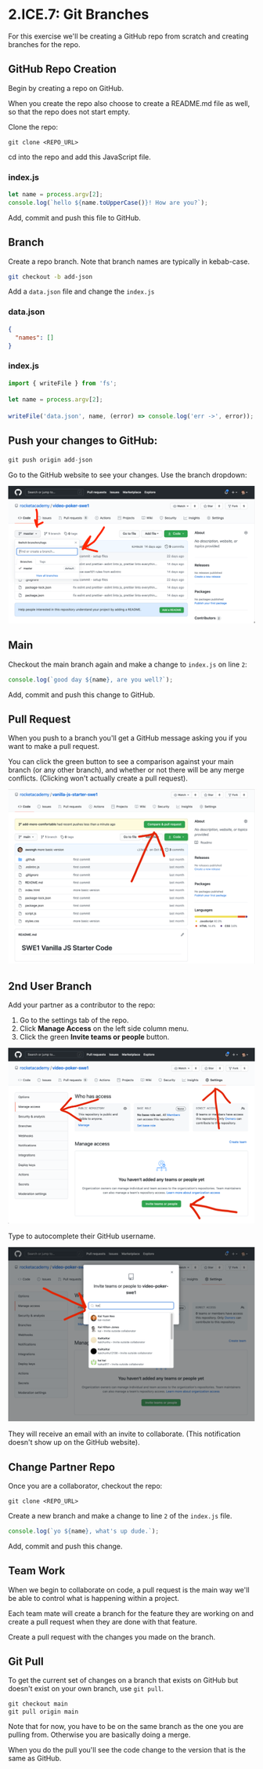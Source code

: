 # 2.ICE.7: Git Branches

For this exercise we'll be creating a GitHub repo from scratch and creating branches for the repo.

## GitHub Repo Creation

Begin by creating a repo on GitHub.

When you create the repo also choose to create a README.md file as well, so that the repo does not start empty.

Clone the repo:

```text
git clone <REPO_URL>
```

cd into the repo and add this JavaScript file.

### index.js

```javascript
let name = process.argv[2];
console.log(`hello ${name.toUpperCase()}! How are you?`);
```

Add, commit and push this file to GitHub.

## Branch

Create a repo branch. Note that branch names are typically in kebab-case.

```bash
git checkout -b add-json
```

Add a `data.json` file and change the `index.js`

### data.json

```json
{
  "names": []
}
```

### index.js

```javascript
import { writeFile } from 'fs';

let name = process.argv[2];

writeFile('data.json', name, (error) => console.log('err ->', error));
```

## Push your changes to GitHub:

```javascript
git push origin add-json
```

Go to the GitHub website to see your changes. Use the branch dropdown:

![](../../.gitbook/assets/screen-shot-2020-11-10-at-9.09.52-pm.png)

## Main

Checkout the main branch again and make a change to `index.js` on line `2`:

```javascript
console.log(`good day ${name}, are you well?`);
```

Add, commit and push this change to GitHub.

## Pull Request

When you push to a branch you'll get a GitHub message asking you if you want to make a pull request.

You can click the green button to see a comparison against your main branch \(or any other branch\), and whether or not there will be any merge conflicts. \(Clicking won't actually create a pull request\).

![](../../.gitbook/assets/screen-shot-2020-11-10-at-9.27.42-pm.png)

## 2nd User Branch

Add your partner as a contributor to the repo:

1. Go to the settings tab of the repo.
2. Click **Manage Access** on the left side column menu.
3. Click the green **Invite teams or people** button.

![](../../.gitbook/assets/screen-shot-2020-11-10-at-9.13.35-pm.png)

Type to autocomplete their GitHub username.

![](../../.gitbook/assets/screen-shot-2020-11-10-at-9.13.46-pm.png)

They will receive an email with an invite to collaborate. \(This notification doesn't show up on the GitHub website\).

## Change Partner Repo

Once you are a collaborator, checkout the repo:

```text
git clone <REPO_URL>
```

Create a new branch and make a change to line `2` of the `index.js` file.

```javascript
console.log(`yo ${name}, what's up dude.`);
```

Add, commit and push this change.

## Team Work

When we begin to collaborate on code, a pull request is the main way we'll be able to control what is happening within a project.

Each team mate will create a branch for the feature they are working on and create a pull request when they are done with that feature.

Create a pull request with the changes you made on the branch.

## Git Pull

To get the current set of changes on a branch that exists on GitHub but doesn't exist on your own branch, use `git pull`.

```text
git checkout main
git pull origin main
```

Note that for now, you have to be on the same branch as the one you are pulling from. Otherwise you are basically doing a merge.

When you do the pull you'll see the code change to the version that is the same as GitHub.
